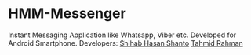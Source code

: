 # HMM-Messenger
Instant Messaging Application like Whatsapp, Viber etc. Developed for Android Smartphone.
Developers: 
<a href="https://www.facebook.com/shihabhasan.shanto">Shihab Hasan Shanto</a> <a href="https://github.com/tahmedge">Tahmid Rahman</a>
